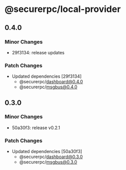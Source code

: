 # @securerpc/local-provider

## 0.4.0

### Minor Changes

- 29f3134: release updates

### Patch Changes

- Updated dependencies [29f3134]
  - @securerpc/dashboard@0.4.0
  - @securerpc/msgbus@0.4.0

## 0.3.0

### Minor Changes

- 50a30f3: release v0.2.1

### Patch Changes

- Updated dependencies [50a30f3]
  - @securerpc/dashboard@0.3.0
  - @securerpc/msgbus@0.3.0
